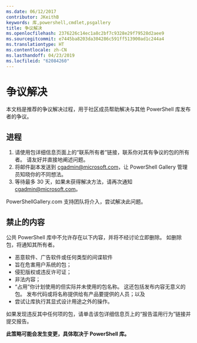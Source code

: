 ```yaml
---
ms.date: 06/12/2017
contributor: JKeithB
keywords: 库,powershell,cmdlet,psgallery
title: 争议解决
ms.openlocfilehash: 2376226c14ec1a8c2bf7c9328e29f79528d2aee9
ms.sourcegitcommit: e7445ba8203da304286c591ff513900ad1c244a4
ms.translationtype: HT
ms.contentlocale: zh-CN
ms.lasthandoff: 04/23/2019
ms.locfileid: "62084260"
---
```

# <a name="dispute-resolution"></a>争议解决

本文档是推荐的争议解决过程，用于社区成员帮助解决与其他 PowerShell 库发布者的争议。

## <a name="process"></a>进程

1. 请使用包详细信息页面上的“联系所有者”链接，联系你对其有争议的包的所有者。
   请友好并直接地阐述问题。
2. 将邮件副本发送到 [cgadmin@microsoft.com](mailto:cgadmin@microsoft.com)，让 PowerShell Gallery 管理员知晓你的不同想法。
3. 等待最多 30 天，如果未获得解决方法，请再次通知 [cgadmin@microsoft.com](mailto:cgadmin@microsoft.com)。

PowerShellGallery.com 支持团队将介入，尝试解决此问题。

## <a name="prohibited-use"></a>禁止的内容

公共 PowerShell 库中不允许存在以下内容，并将不经讨论立即删除。  如删除包，将通知其所有者。

- 恶意软件、广告软件或任何类型的间谍软件
- 旨在危害用户系统的包；
- 侵犯版权或违反许可证；
- 非法内容；
- “占用”你计划使用的但实际并未使用的包名称。 这还包括发布内容无意义的包。
  发布代码或将名称提供给有产品要提供的人员；以及
- 尝试让库执行其显式设计用途之外的操作。

如果发现违反其中任何项的包，请单击该包详细信息页上的“报告滥用行为”链接并提交报告。

**此策略可能会发生变更，具体取决于 PowerShell 库。**
